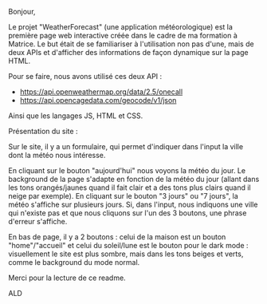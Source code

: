 Bonjour,

Le projet "WeatherForecast" (une application météorologique) est la première page web interactive créée dans le cadre de ma formation à Matrice.
Le but était de se familiariser à l'utilisation non pas d'une, mais de deux APIs et d'afficher des informations de façon dynamique
sur la page HTML.


Pour se faire, nous avons utilisé ces deux API :
- https://api.openweathermap.org/data/2.5/onecall
- https://api.opencagedata.com/geocode/v1/json

Ainsi que les langages JS, HTML et CSS.


Présentation du site :

Sur le site, il y a un formulaire, qui permet d'indiquer dans l'input la ville dont la météo nous intéresse.

En cliquant sur le bouton "aujourd'hui" nous voyons la météo du jour. Le background de la page s'adapte en fonction de la météo du jour
(allant dans les tons orangés/jaunes quand il fait clair et a des tons plus clairs quand il neige par exemple).
En cliquant sur le bouton "3 jours" ou "7 jours", la météo s'affiche sur plusieurs jours.
Si, dans l'input, nous indiquons une ville qui n'existe pas et que nous cliquons sur l'un des 3 boutons, une phrase d'erreur s'affiche. 

En bas de page, il y a 2 boutons : celui de la maison est un bouton "home"/"accueil" et celui du soleil/lune est le bouton pour
le dark mode : visuellement le site est plus sombre, mais dans les tons beiges et verts, comme le background du mode normal.

Merci pour la lecture de ce readme.

ALD
